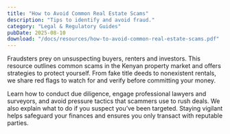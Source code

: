 ```yaml
---
title: "How to Avoid Common Real Estate Scams"
description: "Tips to identify and avoid fraud."
category: "Legal & Regulatory Guides"
pubDate: 2025-08-10
download: "/docs/resources/how-to-avoid-common-real-estate-scams.pdf"
---
```


Fraudsters prey on unsuspecting buyers, renters and investors. This resource outlines common scams in the Kenyan property market and offers strategies to protect yourself. From fake title deeds to nonexistent rentals, we share red flags to watch for and verify before committing your money.

Learn how to conduct due diligence, engage professional lawyers and surveyors, and avoid pressure tactics that scammers use to rush deals. We also explain what to do if you suspect you’ve been targeted. Staying vigilant helps safeguard your finances and ensures you only transact with reputable parties.
